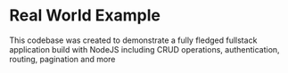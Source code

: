 # Real World Example

This codebase was created to demonstrate a fully fledged fullstack application build with NodeJS including CRUD operations, authentication, routing, pagination and more
